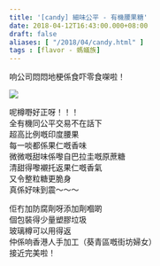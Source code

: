 ```yaml
---
title: '[candy] 細味公平 - 有機腰果糖'
date: 2018-04-12T16:43:00.000+08:00
draft: false
aliases: [ "/2018/04/candy.html" ]
tags : [flavor - 螞蟻族]
---
```


响公司悶悶地梗係食吓零食㗎啦！  

![](/images/fairtastecashewbrittle.jpg)

呢樽嘢好正呀！！！  
全有機同公平交易不在話下  
超高比例嘅印度腰果  
每一啖都係果仁嘅香味  
微微嘅甜味係嚟自巴拉圭嘅原蔗糖  
清甜得嚟襯托返果仁嘅香氣  
又令整粒糖更脆身  
真係好味到震～～～  
  
佢冇加防腐劑呀添加劑嗰啲  
個包裝得少量塑膠垃圾  
玻璃樽可以用得返  
仲係响香港人手加工（葵青區嘅街坊婦女）  
接近完美啦！
